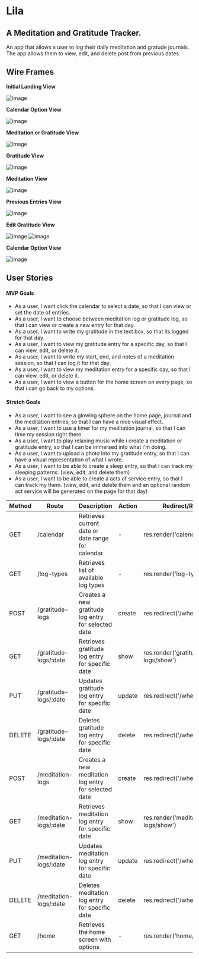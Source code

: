 # Lila

## A Meditation and Gratitude Tracker.

An app that allows a user to log their daily meditation and gratude journals. The app allows them to view, edit, and delete post from previous dates.

## Wire Frames

**Initial Landing View**

![image](photos/homescreen.png)

**Calendar Option View**

![image](photos/chooseaday.png)

**Meditation or Gratitude View**

![image](photos/chooseplayoption.png)

**Gratitude View**

![image](photos/submitgratitude.png)

**Meditation View**

![image](photos/submitmeditation.png)

**Previous Entries View**

![image](photos/viewentries.png)

**Edit Gratitude View**

![image](photos/editordeletegratitudeentry.png)
![image](photos/editgratiudeentry.png)

**Calendar Option View**

![image](photos/chooseaday.png)

## User Stories

#### MVP Goals

- As a user, I want click the calendar to select a date, so that I can view or set the date of entries.
- As a user, I want to choose between meditation log or gratitude log, so that i can view or create a new entry for that day.
- As a user, I want to write my gratitude in the text box, so that its logged for that day.
- As a user, I want to view my gratitude entry for a specific day, so that I can view, edit, or delete it.
- As a user, I want to write my start, end, and notes of a meditation session, so that I can log it for that day.
- As a user, I want to view my meditation entry for a specific day, so that I can view, edit, or delete it.
- As a user, I want to view a button for the home screen on every page, so that i can go back to my options.

#### Stretch Goals

- As a user, I want to see a glowing sphere on the home page, journal and the meditation entries, so that I can have a nice visual effect.
- As a user, I want to use a timer for my meditation journal, so that I can time my session right there.
- As a user, I want to play relaxing music while i create a meditation or gratitude entry, so that I can be immersed into what i'm doing.
- As a user, I want to upload a photo into my gratitude entry, so that I can have a visual representation of what i wrote.
- As a user, I want to be able to create a sleep entry, so that I can track my sleeping patterns. (view, edit, and delete them)
- As a user, I want to be able to create a acts of service entry, so that I can track my them. (view, edit, and delete them and an optional random act service will be generated on the page for that day)

| Method | Route                  | Description                                          | Action | Redirect/Response                  |
| ------ | ---------------------- | ---------------------------------------------------- | ------ | ---------------------------------- |
| GET    | /calendar              | Retrieves current date or date range for calendar    | -      | res.render('calendar/index')       |
| GET    | /log-types             | Retrieves list of available log types                | -      | res.render('log-types/index')      |
| POST   | /gratitude-logs        | Creates a new gratitude log entry for selected date  | create | res.redirect('/whereverYouWant')   |
| GET    | /gratitude-logs/:date  | Retrieves gratitude log entry for specific date      | show   | res.render('gratitude-logs/show')  |
| PUT    | /gratitude-logs/:date  | Updates gratitude log entry for specific date        | update | res.redirect('/whereverYouWant')   |
| DELETE | /gratitude-logs/:date  | Deletes gratitude log entry for specific date        | delete | res.redirect('/whereverYouWant')   |
| POST   | /meditation-logs       | Creates a new meditation log entry for selected date | create | res.redirect('/whereverYouWant')   |
| GET    | /meditation-logs/:date | Retrieves meditation log entry for specific date     | show   | res.render('meditation-logs/show') |
| PUT    | /meditation-logs/:date | Updates meditation log entry for specific date       | update | res.redirect('/whereverYouWant')   |
| DELETE | /meditation-logs/:date | Deletes meditation log entry for specific date       | delete | res.redirect('/whereverYouWant')   |
| GET    | /home                  | Retrieves the home screen with options               | -      | res.render('home/index')           |
